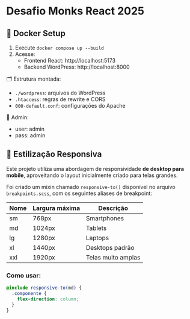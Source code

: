 # Desafio Monks React 2025

## 🐳 Docker Setup

1. Execute `docker compose up --build`
2. Acesse:
   - Frontend React: http://localhost:5173
   - Backend WordPress: http://localhost:8000

🗂️ Estrutura montada:
- `./wordpress`: arquivos do WordPress
- `.htaccess`: regras de rewrite e CORS
- `000-default.conf`: configurações do Apache

🔐 Admin:
- user: admin
- pass: admin

## 🧩 Estilização Responsiva

Este projeto utiliza uma abordagem de responsividade **de desktop para mobile**, aproveitando o layout inicialmente criado para telas grandes.

Foi criado um mixin chamado `responsive-to()` disponível no arquivo `breakpoints.scss`, com os seguintes aliases de breakpoint:

| Nome  | Largura máxima | Descrição         |
|-------|----------------|-------------------|
| sm    | 768px          | Smartphones       |
| md    | 1024px         | Tablets           |
| lg    | 1280px         | Laptops           |
| xl    | 1440px         | Desktops padrão   |
| xxl   | 1920px         | Telas muito amplas|

### Como usar:

```scss
@include responsive-to(md) {
  .componente {
    flex-direction: column;
  }
}
